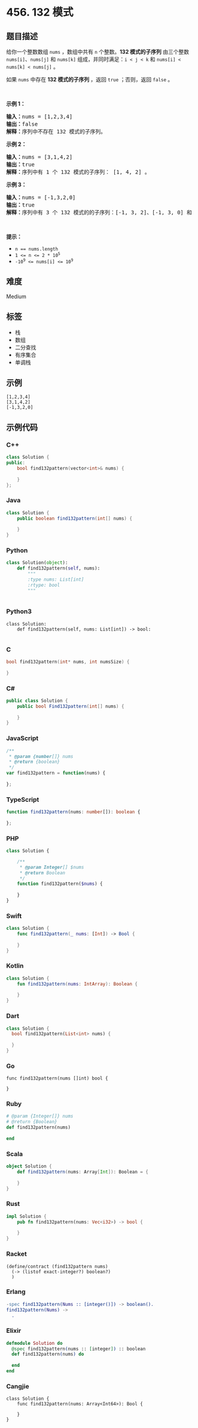 # 456. 132 模式

## 题目描述

<p>给你一个整数数组 <code>nums</code> ，数组中共有 <code>n</code> 个整数。<strong>132 模式的子序列</strong> 由三个整数 <code>nums[i]</code>、<code>nums[j]</code> 和 <code>nums[k]</code> 组成，并同时满足：<code>i < j < k</code> 和 <code>nums[i] < nums[k] < nums[j]</code> 。</p>

<p>如果 <code>nums</code> 中存在 <strong>132 模式的子序列</strong> ，返回 <code>true</code> ；否则，返回 <code>false</code> 。</p>

<p> </p>

<p><strong>示例 1：</strong></p>

<pre>
<strong>输入：</strong>nums = [1,2,3,4]
<strong>输出：</strong>false
<strong>解释：</strong>序列中不存在 132 模式的子序列。
</pre>

<p><strong>示例 2：</strong></p>

<pre>
<strong>输入：</strong>nums = [3,1,4,2]
<strong>输出：</strong>true
<strong>解释：</strong>序列中有 1 个 132 模式的子序列： [1, 4, 2] 。
</pre>

<p><strong>示例 3：</strong></p>

<pre>
<strong>输入：</strong>nums = [-1,3,2,0]
<strong>输出：</strong>true
<strong>解释：</strong>序列中有 3 个 132 模式的的子序列：[-1, 3, 2]、[-1, 3, 0] 和 [-1, 2, 0] 。
</pre>

<p> </p>

<p><strong>提示：</strong></p>

<ul>
	<li><code>n == nums.length</code></li>
	<li><code>1 <= n <= 2 * 10<sup>5</sup></code></li>
	<li><code>-10<sup>9</sup> <= nums[i] <= 10<sup>9</sup></code></li>
</ul>


## 难度

Medium

## 标签

- 栈
- 数组
- 二分查找
- 有序集合
- 单调栈

## 示例

```
[1,2,3,4]
[3,1,4,2]
[-1,3,2,0]
```

## 示例代码

### C++

```cpp
class Solution {
public:
    bool find132pattern(vector<int>& nums) {
        
    }
};
```

### Java

```java
class Solution {
    public boolean find132pattern(int[] nums) {
        
    }
}
```

### Python

```python
class Solution(object):
    def find132pattern(self, nums):
        """
        :type nums: List[int]
        :rtype: bool
        """
        
```

### Python3

```python3
class Solution:
    def find132pattern(self, nums: List[int]) -> bool:
        
```

### C

```c
bool find132pattern(int* nums, int numsSize) {
    
}
```

### C#

```csharp
public class Solution {
    public bool Find132pattern(int[] nums) {
        
    }
}
```

### JavaScript

```javascript
/**
 * @param {number[]} nums
 * @return {boolean}
 */
var find132pattern = function(nums) {
    
};
```

### TypeScript

```typescript
function find132pattern(nums: number[]): boolean {
    
};
```

### PHP

```php
class Solution {

    /**
     * @param Integer[] $nums
     * @return Boolean
     */
    function find132pattern($nums) {
        
    }
}
```

### Swift

```swift
class Solution {
    func find132pattern(_ nums: [Int]) -> Bool {
        
    }
}
```

### Kotlin

```kotlin
class Solution {
    fun find132pattern(nums: IntArray): Boolean {
        
    }
}
```

### Dart

```dart
class Solution {
  bool find132pattern(List<int> nums) {
    
  }
}
```

### Go

```golang
func find132pattern(nums []int) bool {
    
}
```

### Ruby

```ruby
# @param {Integer[]} nums
# @return {Boolean}
def find132pattern(nums)
    
end
```

### Scala

```scala
object Solution {
    def find132pattern(nums: Array[Int]): Boolean = {
        
    }
}
```

### Rust

```rust
impl Solution {
    pub fn find132pattern(nums: Vec<i32>) -> bool {
        
    }
}
```

### Racket

```racket
(define/contract (find132pattern nums)
  (-> (listof exact-integer?) boolean?)
  )
```

### Erlang

```erlang
-spec find132pattern(Nums :: [integer()]) -> boolean().
find132pattern(Nums) ->
  .
```

### Elixir

```elixir
defmodule Solution do
  @spec find132pattern(nums :: [integer]) :: boolean
  def find132pattern(nums) do
    
  end
end
```

### Cangjie

```cangjie
class Solution {
    func find132pattern(nums: Array<Int64>): Bool {

    }
}
```

